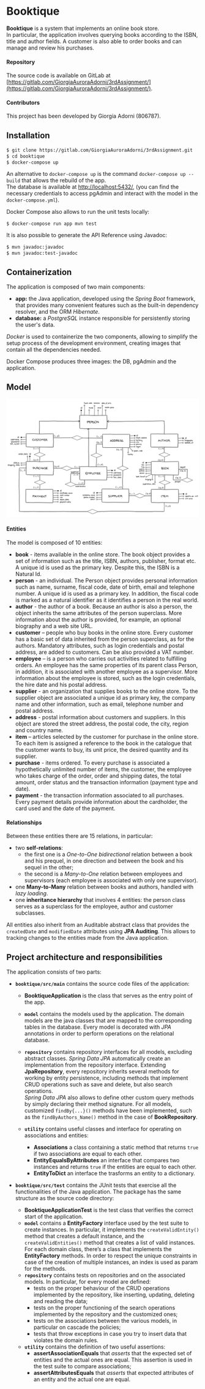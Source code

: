 # Booktique

**Booktique** is a system that implements an online book store.   
In particular, the application involves querying books according to the ISBN, title and author fields. A customer is also able to order books and can manage and review his purchases.

#### Repository

The source code is available on GitLab at
[https://gitlab.com/GiorgiaAuroraAdorni/3rdAssignment/](https://gitlab.com/GiorgiaAuroraAdorni/3rdAssignment/).

#### Contributors

This project has been developed by Giorgia Adorni (806787).

## Installation

```
$ git clone https://gitlab.com/GiorgiaAuroraAdorni/3rdAssignment.git
$ cd booktique
$ docker-compose up
```

An alternative to `docker-compose up` is the command `docker-compose up --build` that allows the rebuild of the app.  
The database is available at <http://localhost:5432/>, (you can find the necessary credentials to access pgAdmin and interact with the model in the `docker-compose.yml`).

Docker Compose also allows to run the unit tests locally:

```
$ docker-compose run app mvn test
```

It is also possible to generate the API Reference using Javadoc:

```
$ mvn javadoc:javadoc
$ mvn javadoc:test-javadoc
```

## Containerization

The application is composed of two main components:

- **app:** the Java application, developed using the *Spring Boot* framework, that provides many convenient features such as the built-in dependency resolver, and the ORM *Hibernate*.
- **database:** a *PostgreSQL* instance responsible for persistently storing the user's  data.

*Docker* is used to containerize the two components, allowing to simplify the setup process of the development environment, creating images that contain all the dependencies needed.

Docker Compose produces three images: the DB, pgAdmin and the application.

## Model 

![alt text](images/ER-Booktique.PNG)

#### Entities

The model is composed of 10 entities:

- **book** - items available in the online store. The book object provides a set of information such as the title, ISBN, authors, publisher, format etc. A unique id is used as the primary key. Despite this, the ISBN is a Natural Id.
- **person** - an individual. The Person object provides personal information such as name, surname, fiscal code, date of birth, email and telephone number. A unique id is used as a primary key. In addition, the fiscal code is marked as a natural identifier as it identifies a person in the real world.
- **author** - the author of a book. Because an author is also a person, the object inherits the same attributes of the person superclass. More information about the author is provided, for example, an optional biography and a web site URL.
- **customer** – people who buy books in the online store. Every customer has a basic set of data inherited from the person superclass, as for the authors. Mandatory attributes, such as login credentials and postal address, are added to customers. Can be also provided a VAT number.
- **employee** – is a person who carries out activities related to fulfilling orders. An employee has the same properties of its parent class Person, in addition, it is associated with another employee as a supervisor. More information about the employee is stored, such as the login credentials, the hire date and his postal address.
- **supplier** - an organization that supplies books to the online store. To the supplier object are associated a unique id as primary key, the company name and other information, such as email, telephone number and postal address.
- **address** - postal information about customers and suppliers. In this object are stored the street address, the postal code, the city, region and country name.
- **item** – articles selected by the customer for purchase in the online store. To each item is assigned a reference to the book in the catalogue that the customer wants to buy, its unit price, the desired quantity and its supplier.
- **purchase** - items ordered. To every purchase is associated a hypothetically unlimited number of items, the customer, the employee who takes charge of the order, order and shipping dates, the total amount,  order status and the transaction information (payment type and date).
- **payment** - the transaction information associated to all purchases. Every payment details provide information about the cardholder, the card used and the date of the payment.

#### Relationships

Between these entities there are 15 relations, in particular:

- two **self-relations**: 
  - the first one is a *One-to-One bidirectional* relation between a book and his prequel, in one direction and between the book and his sequel in the other; 
  - the second is a *Many-to-One* relation between employees and supervisors (each employee is associated with only one supervisor).
- one **Many-to-Many** relation between books and authors, handled with *lazy loading*.
- one **inheritance hierarchy** that involves 4 entities: the person class serves as a superclass for the employee, author and customer subclasses.  

All entities also inherit from an Auditable abstract class that provides the `createdDate` and `modifiedDate` attributes using **JPA Auditing**. This allows to tracking changes to the entities made from the Java application.

## Project architecture and responsibilities

The application consists of two parts:

- **`booktique/src/main`** contains the source code files of the application:

  - **BooktiqueApplication** is the class that serves as the entry point of the app.
  - **`model`** contains the models used by the application. The domain models are the java classes that are mapped to the corresponding tables in the database. Every model is decorated with *JPA* annotations in order to perform operations on the relational database.

  - **`repository`** contains repository interfaces for all models, excluding abstract classes. *Spring Data JPA* automatically create an implementation from the repository interface. Extending **JpaRepository**, every repository inherits several methods for working by entity persistence, including methods that implement CRUD operations such as save and delete, but also search operations.  
    *Spring Data JPA* also allows to define other custom query methods by simply declaring their method signature. For all models, customized `findBy{...}()` methods have been implemented, such as  the `findByAuthors_Name()` method in the case of **BookRepository**.
  - **`utility`** contains useful classes and interface for operating on associations and entities:
    - **Associations** a class containing a static method that returns `true` if two associations are equal to each other.
    - **EntityEqualsByAttributes** an interface that compares two instances and returns `true` if the entities are equal to each other.
    - **EntityToDict** an interface the trasforms an entity to a dictionary.

- **`booktique/src/test`** contains the JUnit tests that exercise all the functionalities of the Java application. The package has the same structure as the source code directory:
  - **BooktiqueApplicationTest** is the test class that verifies the correct start of the application.
  - **`model`** contains a  **EntityFactory** interface used by the test suite to create instances. In particular, it implements the `createValidEntity()` method that creates a default instance, and the `createValidEntities()` method that creates a list of valid instances.  
    For each domain class, there’s a class that implements the **EntityFactory** methods. In order to respect the unique constraints in case of the creation of multiple instances, an index is used as param for the methods.
  - **`repository`** contains tests on repositories and on the associated models. In particular, for every model are defined:
    - tests on the proper behaviour of the CRUD operations implemented by the repository, like inserting, updating, deleting and reading the data;
    - tests on the proper functioning of the search operations implemented by the repository and the customized ones;
    - tests on the associations between the various models, in particular on cascade the policies;
    - tests that throw exceptions in case you try to insert data that violates the domain rules.
  - **`utility`** contains the definition of two useful assertions:
    -  **assertAssociationEquals** that *asserts* that the expected set of entities and the actual ones are equal. This assertion is used in the test suite to compare associations; 
    - **assertAttributesEquals** that *asserts* that expected attributes of an entity and the actual one are equal.